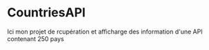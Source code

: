 # CountriesAPI
Ici mon projet de rcupération et afficharge des information d'une API contenant 250 pays

